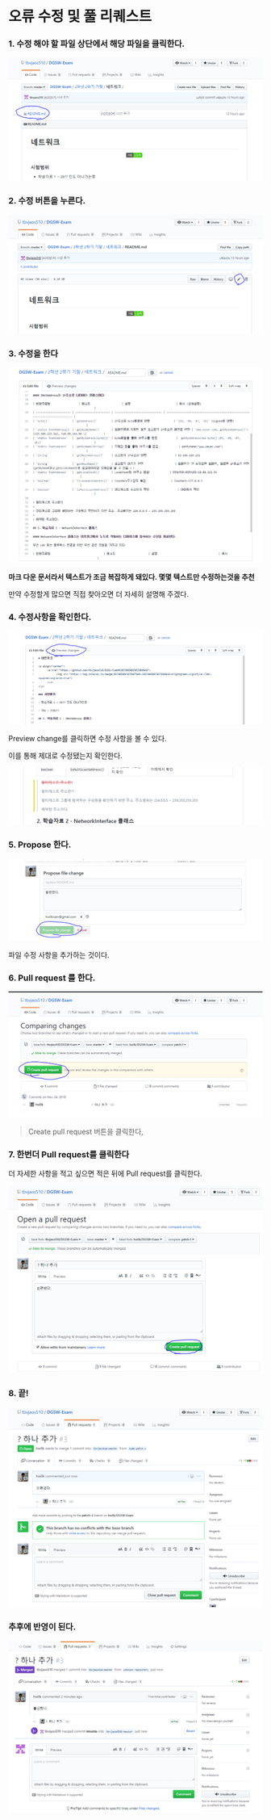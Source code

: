 # 오류 수정 및 풀 리퀘스트

### 1. 수정 해야 할 파일 상단에서 해당 파일을 클릭한다.

![contribute1](img/contribute1.PNG)

### 2. 수정 버튼을 누른다.

![contribute2](img/contribute2.PNG)



### 3. 수정을 한다

![contribute3](img/contribute3.PNG)

**마크 다운 문서라서 텍스트가 조금 복잡하게 돼있다. 몇몇 텍스트만 수정하는것을 추천**

만약 수정할게 많으면 직접 찾아오면 더 자세히 설명해 주겠다.

### 4. 수정사항을 확인한다.

![contribute4](img/contribute4.PNG)

Preview change를 클릭하면 수정 사항을 볼 수 있다.

이를 통해 제대로 수정됐는지 확인한다.

![contribute5](img/contribute5.PNG)

### 5. Propose 한다.

![contribute6](img/contribute6.PNG)

파일 수정 사항을 추가하는 것이다.



### 6. Pull request 를 한다.

![contribute8](img/contribute7.PNG)

> Create pull request 버튼을 클릭한다,



### 7. 한번더 Pull request를 클릭한다

더 자세한 사항을 적고 싶으면 적은 뒤에 Pull request를 클릭한다.

![contribute8](img/contribute8.PNG)

### 8. 끝!

![contribute9](img/contribute9.PNG)



### 추후에 반영이 된다.

![contribute10](img/contribute10.PNG)
